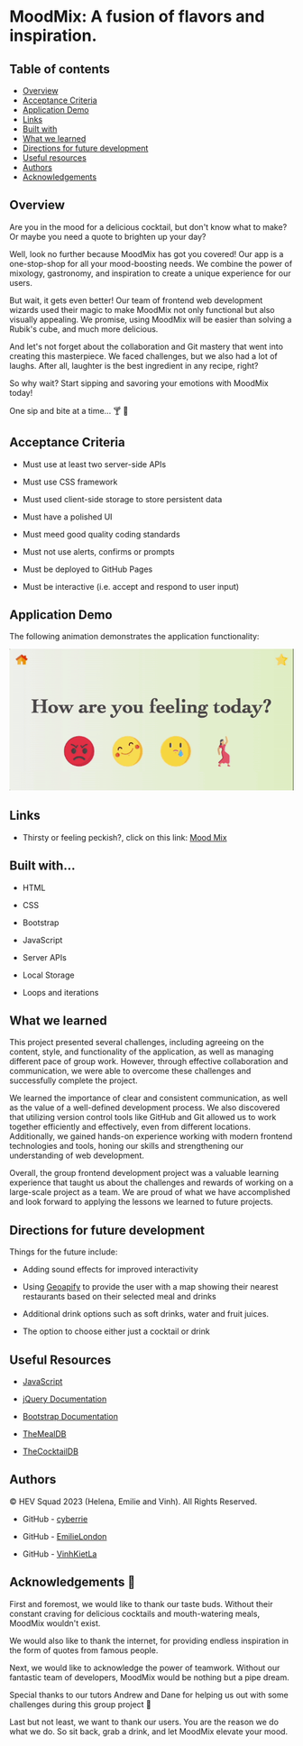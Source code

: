 # MoodMix: A fusion of flavors and inspiration.

## Table of contents

- [Overview](#overview)
- [Acceptance Criteria](#acceptance-criteria)
- [Application Demo](#application-demo)
- [Links](#links)
- [Built with](#built-with)
- [What we learned](#what-we-learned)
- [Directions for future development](#directions-for-future-development)
- [Useful resources](#useful-resources)
- [Authors](#authors)
- [Acknowledgements](#acknowledgements)

## Overview

Are you in the mood for a delicious cocktail, but don't know what to make? Or maybe you need a quote to brighten up your day?

Well, look no further because MoodMix has got you covered! Our app is a one-stop-shop for all your mood-boosting needs. We combine the power of mixology, gastronomy, and inspiration to create a unique experience for our users.

But wait, it gets even better! Our team of frontend web development wizards used their magic to make MoodMix not only functional but also visually appealing. We promise, using MoodMix will be easier than solving a Rubik's cube, and much more delicious.

And let's not forget about the collaboration and Git mastery that went into creating this masterpiece. We faced challenges, but we also had a lot of laughs. After all, laughter is the best ingredient in any recipe, right?

So why wait? Start sipping and savoring your emotions with MoodMix today!

One sip and bite at a time... 🍸 🤤

## Acceptance Criteria

- Must use at least two server-side APIs

- Must use CSS framework

- Must used client-side storage to store persistent data

- Must have a polished UI

- Must meed good quality coding standards

- Must not use alerts, confirms or prompts

- Must be deployed to GitHub Pages

- Must be interactive (i.e. accept and respond to user input)

## Application Demo

The following animation demonstrates the application functionality:

![MoodMix](./assets/moodmix-demo.gif)

## Links

- Thirsty or feeling peckish?, click on this link: [Mood Mix](https://cyberrie.github.io/MoodMix/)

## Built with...

- HTML

- CSS

- Bootstrap

- JavaScript

- Server APIs

- Local Storage

- Loops and iterations

## What we learned

This project presented several challenges, including agreeing on the content, style, and functionality of the application, as well as managing different pace of group work. However, through effective collaboration and communication, we were able to overcome these challenges and successfully complete the project.

We learned the importance of clear and consistent communication, as well as the value of a well-defined development process. We also discovered that utilizing version control tools like GitHub and Git allowed us to work together efficiently and effectively, even from different locations. Additionally, we gained hands-on experience working with modern frontend technologies and tools, honing our skills and strengthening our understanding of web development.

Overall, the group frontend development project was a valuable learning experience that taught us about the challenges and rewards of working on a large-scale project as a team. We are proud of what we have accomplished and look forward to applying the lessons we learned to future projects.

## Directions for future development

Things for the future include:

- Adding sound effects for improved interactivity

- Using [Geoapify](https://www.geoapify.com/) to provide the user with a map showing their nearest restaurants based on their selected meal and drinks

- Additional drink options such as soft drinks, water and fruit juices.

- The option to choose either just a cocktail or drink

## Useful Resources

- [JavaScript](https://developer.mozilla.org/en-US/docs/Web/JavaScript)

- [jQuery Documentation](https://api.jquery.com/)

- [Bootstrap Documentation](https://getbootstrap.com/docs/5.0)

- [TheMealDB](https://www.themealdb.com/api.php)

- [TheCocktailDB](https://www.thecocktaildb.com/)

## Authors

©️ HEV Squad 2023 (Helena, Emilie and Vinh). All Rights Reserved.

- GitHub - [cyberrie](https://github.com/cyberrie)

- GitHub - [EmilieLondon](https://github.com/EmilieLondon)

- GitHub - [VinhKietLa](https://github.com/VinhKietLa)

## Acknowledgements 🌟

First and foremost, we would like to thank our taste buds. Without their constant craving for delicious cocktails and mouth-watering meals, MoodMix wouldn't exist.

We would also like to thank the internet, for providing endless inspiration in the form of quotes from famous people.

Next, we would like to acknowledge the power of teamwork. Without our fantastic team of developers, MoodMix would be nothing but a pipe dream.

Special thanks to our tutors Andrew and Dane for helping us out with some challenges during this group project 💛

Last but not least, we want to thank our users. You are the reason we do what we do. So sit back, grab a drink, and let MoodMix elevate your mood.
